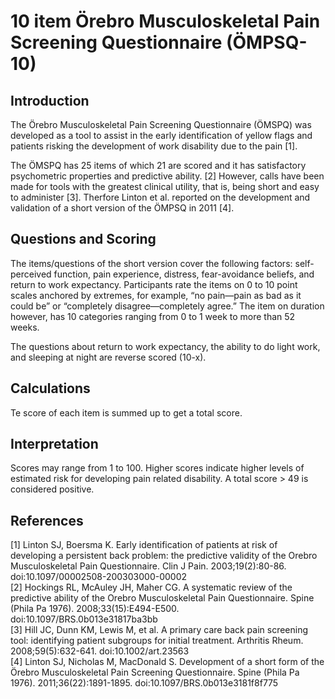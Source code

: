 # 10 item Örebro Musculoskeletal Pain Screening Questionnaire (ÖMPSQ-10)

## Introduction

The Örebro Musculoskeletal Pain Screening Questionnaire (ÖMSPQ) was developed as a tool to assist in the early identification of yellow flags and patients risking the development of work disability due to the pain [1].

The ÖMSPQ has 25 items of which 21 are scored and it has satisfactory psychometric properties and predictive ability. [2] However, calls have been made for tools with the greatest clinical utility, that is, being short and easy to administer [3]. Therfore Linton et al. reported on the development and validation of a short version of the ÖMPSQ in 2011 [4].

## Questions and Scoring

The items/questions of the short version cover the following factors: self-perceived function, pain experience, distress, fear-avoidance beliefs, and return to work expectancy. Participants rate the items on 0 to 10 point scales anchored by extremes, for example, “no pain—pain as bad as it could be” or “completely disagree—completely agree.” The item on duration however, has 10 categories ranging from 0 to 1 week to more than 52 weeks.

The questions about return to work expectancy, the ability to do light work, and sleeping at night are reverse scored (10-x).

## Calculations

Te score of each item is summed up to get a total score.

## Interpretation

Scores may range from 1 to 100. Higher scores indicate higher levels of estimated risk for developing pain related disability. A total score > 49 is considered positive.

## References

[1] Linton SJ, Boersma K. Early identification of patients at risk of developing a persistent back problem: the predictive validity of the Orebro Musculoskeletal Pain Questionnaire. Clin J Pain. 2003;19(2):80-86. doi:10.1097/00002508-200303000-00002\
[2] Hockings RL, McAuley JH, Maher CG. A systematic review of the predictive ability of the Orebro Musculoskeletal Pain Questionnaire. Spine (Phila Pa 1976). 2008;33(15):E494-E500. doi:10.1097/BRS.0b013e31817ba3bb\
[3] Hill JC, Dunn KM, Lewis M, et al. A primary care back pain screening tool: identifying patient subgroups for initial treatment. Arthritis Rheum. 2008;59(5):632-641. doi:10.1002/art.23563\
[4] Linton SJ, Nicholas M, MacDonald S. Development of a short form of the Örebro Musculoskeletal Pain Screening Questionnaire. Spine (Phila Pa 1976). 2011;36(22):1891-1895. doi:10.1097/BRS.0b013e3181f8f775
